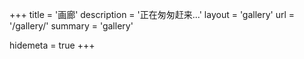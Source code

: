 +++
title = '画廊'
description = '正在匆匆赶来...'
layout = 'gallery'
url = '/gallery/'
summary = 'gallery'

hidemeta = true
+++